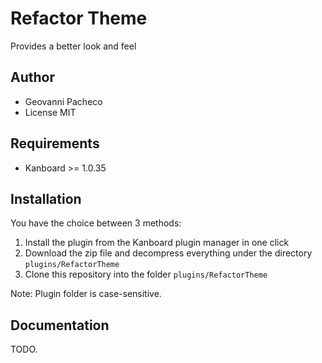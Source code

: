 Refactor Theme
==============================

Provides a better look and feel

Author
------

- Geovanni Pacheco
- License MIT

Requirements
------------

- Kanboard >= 1.0.35

Installation
------------

You have the choice between 3 methods:

1. Install the plugin from the Kanboard plugin manager in one click
2. Download the zip file and decompress everything under the directory `plugins/RefactorTheme`
3. Clone this repository into the folder `plugins/RefactorTheme`

Note: Plugin folder is case-sensitive.

Documentation
-------------

TODO.
